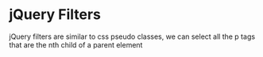# jQuery Filters

jQuery filters are similar to css pseudo classes, we can select all the p tags that are the nth child of a parent element

